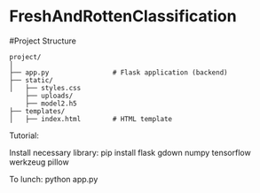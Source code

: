 # FreshAndRottenClassification

#Project Structure

```
project/
│
├── app.py                # Flask application (backend)
├── static/
│   ├── styles.css
    ├── uploads/
    ├── model2.h5
├── templates/
│   ├── index.html        # HTML template

```

Tutorial:

  Install necessary library: pip install flask gdown numpy tensorflow werkzeug pillow
  
  To lunch: python app.py
